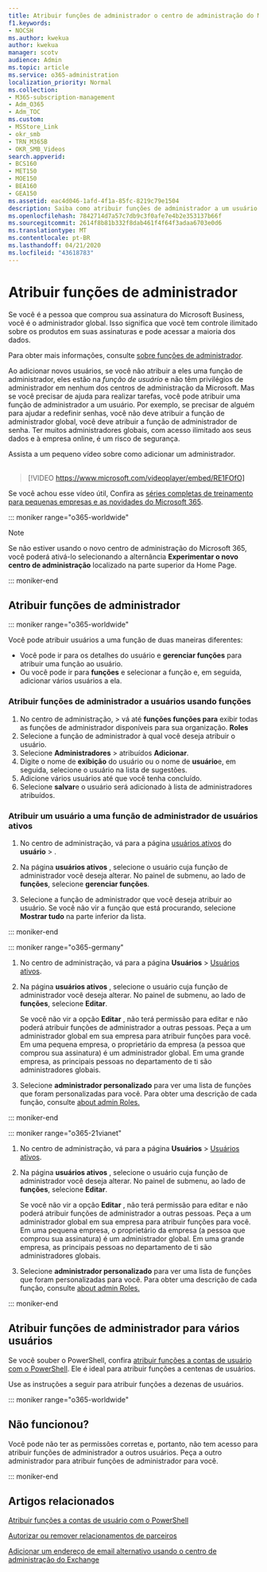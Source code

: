 ```yaml
---
title: Atribuir funções de administrador o centro de administração do Microsoft 365
f1.keywords:
- NOCSH
ms.author: kwekua
author: kwekua
manager: scotv
audience: Admin
ms.topic: article
ms.service: o365-administration
localization_priority: Normal
ms.collection:
- M365-subscription-management
- Adm_O365
- Adm_TOC
ms.custom:
- MSStore_Link
- okr_smb
- TRN_M365B
- OKR_SMB_Videos
search.appverid:
- BCS160
- MET150
- MOE150
- BEA160
- GEA150
ms.assetid: eac4d046-1afd-4f1a-85fc-8219c79e1504
description: Saiba como atribuir funções de administrador a um usuário ou vários usuários em sua empresa para que eles possam executar tarefas específicas no centro de administração.
ms.openlocfilehash: 7842714d7a57c7db9c3f0afe7e4b2e353137b66f
ms.sourcegitcommit: 2614f8b81b332f8dab461f4f64f3adaa6703e0d6
ms.translationtype: MT
ms.contentlocale: pt-BR
ms.lasthandoff: 04/21/2020
ms.locfileid: "43618783"
---
```

# <a name="assign-admin-roles"></a>Atribuir funções de administrador

Se você é a pessoa que comprou sua assinatura do Microsoft Business, você é o administrador global. Isso significa que você tem controle ilimitado sobre os produtos em suas assinaturas e pode acessar a maioria dos dados.

Para obter mais informações, consulte [sobre funções de administrador](about-admin-roles.md).

Ao adicionar novos usuários, se você não atribuir a eles uma função de administrador, eles estão na *função de usuário* e não têm privilégios de administrador em nenhum dos centros de administração da Microsoft. Mas se você precisar de ajuda para realizar tarefas, você pode atribuir uma função de administrador a um usuário. Por exemplo, se precisar de alguém para ajudar a redefinir senhas, você não deve atribuir a função de administrador global, você deve atribuir a função de administrador de senha. Ter muitos administradores globais, com acesso ilimitado aos seus dados e à empresa online, é um risco de segurança.

Assista a um pequeno vídeo sobre como adicionar um administrador.<br><br>

> [!VIDEO https://www.microsoft.com/videoplayer/embed/RE1FOfO] 

Se você achou esse vídeo útil, Confira as [ séries completas de treinamento para pequenas empresas e as novidades do Microsoft 365](https://support.office.com/article/6ab4bbcd-79cf-4000-a0bd-d42ce4d12816).

::: moniker range="o365-worldwide"

> [!NOTE]
> Se não estiver usando o novo centro de administração do Microsoft 365, você poderá ativá-lo selecionando a alternância **Experimentar o novo centro de administração** localizado na parte superior da Home Page.

::: moniker-end

## <a name="assign-admin-roles"></a>Atribuir funções de administrador 

::: moniker range="o365-worldwide"

Você pode atribuir usuários a uma função de duas maneiras diferentes:

- Você pode ir para os detalhes do usuário e **gerenciar funções** para atribuir uma função ao usuário.
- Ou você pode ir para **funções** e selecionar a função e, em seguida, adicionar vários usuários a ela.

### <a name="assign-admin-roles-to-users-using-roles"></a>Atribuir funções de administrador a usuários usando funções

1. No centro de administração, > vá até **funções funções para** exibir todas as funções de administrador disponíveis para sua organização. **Roles**
2. Selecione a função de administrador à qual você deseja atribuir o usuário.
3. Selecione **Administradores** > atribuídos **Adicionar**.
4. Digite o nome de **exibição** do usuário ou o nome de **usuário**e, em seguida, selecione o usuário na lista de sugestões.
5. Adicione vários usuários até que você tenha concluído.
6. Selecione **salvar**e o usuário será adicionado à lista de administradores atribuídos.

### <a name="assign-a-user-to-an-admin-role-from-active-users"></a>Atribuir um usuário a uma função de administrador de usuários ativos

1. No centro de administração, vá para a página [usuários ativos](https://go.microsoft.com/fwlink/p/?linkid=834822) do **usuário** > .

2. Na página **usuários ativos** , selecione o usuário cuja função de administrador você deseja alterar. No painel de submenu, ao lado de **funções**, selecione **gerenciar funções**.

3. Selecione a função de administrador que você deseja atribuir ao usuário. Se você não vir a função que está procurando, selecione **Mostrar tudo** na parte inferior da lista.

::: moniker-end

::: moniker range="o365-germany"

1. No centro de administração, vá para a página **Usuários** > <a href="https://go.microsoft.com/fwlink/p/?linkid=847686" target="_blank">Usuários ativos</a>.

2. Na página **usuários ativos** , selecione o usuário cuja função de administrador você deseja alterar. No painel de submenu, ao lado de **funções**, selecione **Editar**. 

    Se você não vir a opção **Editar** , não terá permissão para editar e não poderá atribuir funções de administrador a outras pessoas. Peça a um administrador global em sua empresa para atribuir funções para você. Em uma pequena empresa, o proprietário da empresa (a pessoa que comprou sua assinatura) é um administrador global. Em uma grande empresa, as principais pessoas no departamento de ti são administradores globais.

3. Selecione **administrador personalizado** para ver uma lista de funções que foram personalizadas para você. Para obter uma descrição de cada função, consulte [about admin Roles.](about-admin-roles.md)

::: moniker-end

::: moniker range="o365-21vianet"

1. No centro de administração, vá para a página **Usuários** > <a href="https://go.microsoft.com/fwlink/p/?linkid=850628" target="_blank">Usuários ativos</a>.

2. Na página **usuários ativos** , selecione o usuário cuja função de administrador você deseja alterar. No painel de submenu, ao lado de **funções**, selecione **Editar**. 

    Se você não vir a opção **Editar** , não terá permissão para editar e não poderá atribuir funções de administrador a outras pessoas. Peça a um administrador global em sua empresa para atribuir funções para você. Em uma pequena empresa, o proprietário da empresa (a pessoa que comprou sua assinatura) é um administrador global. Em uma grande empresa, as principais pessoas no departamento de ti são administradores globais.

3. Selecione **administrador personalizado** para ver uma lista de funções que foram personalizadas para você. Para obter uma descrição de cada função, consulte [about admin Roles.](about-admin-roles.md)

::: moniker-end


## <a name="assign-admin-roles-to-multiple-users"></a>Atribuir funções de administrador para vários usuários

Se você souber o PowerShell, confira [atribuir funções a contas de usuário com o PowerShell](https://go.microsoft.com/fwlink/?linkid=854257). Ele é ideal para atribuir funções a centenas de usuários.
  
Use as instruções a seguir para atribuir funções a dezenas de usuários.

::: moniker range="o365-worldwide"


## <a name="didnt-work-for-you"></a>Não funcionou?

Você pode não ter as permissões corretas e, portanto, não tem acesso para atribuir funções de administrador a outros usuários. Peça a outro administrador para atribuir funções de administrador para você.

::: moniker-end

## <a name="related-articles"></a>Artigos relacionados

[Atribuir funções a contas de usuário com o PowerShell](https://docs.microsoft.com/office365/enterprise/powershell/assign-roles-to-user-accounts-with-office-365-powershell)

[Autorizar ou remover relacionamentos de parceiros](../misc/add-partner.md)

[Adicionar um endereço de email alternativo usando o centro de administração do Exchange](https://docs.microsoft.com/Exchange/recipients/user-mailboxes/email-addresses?view=exchserver-2019#add-an-email-address-to-a-user-mailbox)

